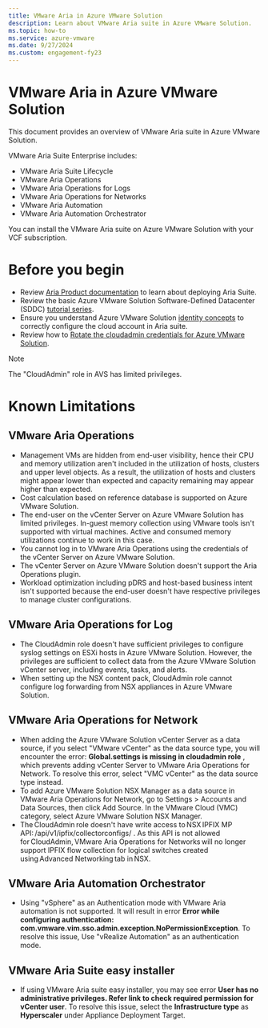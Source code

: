 ```yaml
---
title: VMware Aria in Azure VMware Solution 
description: Learn about VMware Aria suite in Azure VMware Solution. 
ms.topic: how-to
ms.service: azure-vmware
ms.date: 9/27/2024
ms.custom: engagement-fy23
---
```


# VMware Aria in Azure VMware Solution

This document provides an overview of VMware Aria suite in Azure VMware Solution.  

VMware Aria Suite Enterprise includes:
- VMware Aria Suite Lifecycle
- VMware Aria Operations
- VMware Aria Operations for Logs
- VMware Aria Operations for Networks
- VMware Aria Automation
- VMware Aria Automation Orchestrator

You can install the VMware Aria suite on Azure VMware Solution with your VCF subscription. 

# Before you begin

- Review [Aria Product documentation](./https://docs.vmware.com/en/VMware-Aria-Suite/2019/Getting-Started-VMware-Aria-Suite/GUID-6531EC71-6AC0-4C22-BF38-1A5CD21825C6.html) to learn about deploying Aria Suite. 
-  Review the basic Azure VMware Solution Software-Defined Datacenter (SDDC) [tutorial series](./https://learn.microsoft.com/en-us/azure/azure-vmware/tutorial-network-checklist).
- Ensure you understand Azure VMware Solution [identity concepts](./https://learn.microsoft.com/en-us/azure/azure-vmware/architecture-identity#vcenter-server-access-and-identity) to correctly configure the cloud account in Aria suite.
- Review how to [Rotate the cloudadmin credentials for Azure VMware Solution](./https://learn.microsoft.com/en-us/azure/azure-vmware/tutorial-network-checklist). 


>[!NOTE] 
> The "CloudAdmin" role in AVS has limited privileges. 

# Known Limitations

## VMware Aria Operations 

- Management VMs are hidden from end-user visibility, hence their CPU and memory utilization aren't included in the utilization of hosts, clusters and upper level objects. As a result, the utilization of hosts and clusters might appear lower than expected and capacity remaining may appear higher than expected.
- Cost calculation based on reference database is supported on Azure VMware Solution.
- The end-user on the vCenter Server on Azure VMware Solution has limited privileges. In-guest memory collection using VMware tools isn't supported with virtual machines. Active and consumed memory utilizations continue to work in this case.
- You cannot log in to VMware Aria Operations using the credentials of the vCenter Server on Azure VMware Solution.
- The vCenter Server on Azure VMware Solution doesn't support the Aria Operations plugin.
- Workload optimization including pDRS and host-based business intent isn't supported because the end-user doesn't have respective privileges to manage cluster configurations.
 
## VMware Aria Operations for Log 

- The CloudAdmin role doesn't have sufficient privileges to configure syslog settings on ESXi hosts in Azure VMware Solution. However, the privileges are sufficient to collect data from the Azure VMware Solution vCenter server, including events, tasks, and alerts.
- When setting up the NSX content pack, CloudAdmin role cannot configure log forwarding from NSX appliances in Azure VMware Solution.

## VMware Aria Operations for Network

- When adding the Azure VMware Solution vCenter Server as a data source, if you select "VMware vCenter" as the data source type, you will encounter the error: **Global.settings is missing in cloudadmin role** , which prevents adding vCenter Server to VMware Aria Operations for Network. To resolve this error, select "VMC vCenter" as the data source type instead.
- To add Azure VMware Solution NSX Manager as a data source in VMware Aria Operations for Network, go to Settings > Accounts and Data Sources, then click Add Source. In the VMware Cloud (VMC) category, select Azure VMware Solution NSX Manager.
- The CloudAdmin role doesn't have write access to NSX IPFIX MP API: /api/v1/ipfix/collectorconfigs/<id> . As this API is not allowed for CloudAdmin, VMware Aria Operations for Networks will no longer support IPFIX flow collection for logical switches created using Advanced Networking tab in NSX. 

## VMware Aria Automation Orchestrator

-  Using "vSphere" as an Authentication mode with VMware Aria automation is not supported. It will result in error **Error while configuring authentication: com.vmware.vim.sso.admin.exception.NoPermissionException**. To resolve this issue, Use "vRealize Automation" as an authentication mode.

## VMware Aria Suite easy installer 

- If using VMware Aria suite easy installer, you may see error **User has no administrative privileges. Refer link to check required permission for vCenter user**. To resolve this issue, select the **Infrastructure type** as **Hyperscaler**  under Appliance Deployment Target.
